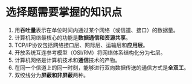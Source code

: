 # 选择题需要掌握的知识点

1. 用**吞吐量**表示在单位时间内通过某个网络（或信道、接口）的数据量。
2. 计算机网络最核心的功能是**数据通信和资源共享**。
3. TCP/IP协议包括网络接口层、网际层、运输层和**应用层**。
4. 开放系统互连参考模型（OSI/RM）将网络体系结构化分为**七**层。
5. 计算机网络是计算机技术和**通信**技术的产物。
6. 在同一个信道上的同一时刻，能够进行双向数据传送的通信方式是**全双工**。
7. 双绞线分为**屏蔽和非屏蔽**两种。
